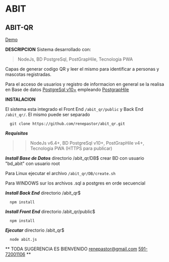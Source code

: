 # ABIT
## ABIT-QR
[Demo](https://45.63.2.26:3000)

**DESCRIPCION**
Sistema desarrollado con:
 > NodeJs,
 > BD PostgreSql,
 > PostGrapHile,
 > Tecnologia PWA

Capas de generar codigo QR y leer el mismo para identificar a personas y mascotas registradas.

Para el acceso de usuarios y registro de informacion en general se la realisa en Base de datos [PostgreSql v10+](https://www.postgresql.org) empleando [PostgrapHile](https://www.graphile.org/postgraphile/)

**INSTALACION**

El sistema esta integrado el Front End `/abit_qr/public`  y Back End `/abit_qr/`. El mismo puede ser separado
```
  git clone https://github.com/renepastor/abit_qr.git
```

***Requisitos***
 >> NodeJs v6.4+,
 >> BD PostgreSql v10+,
 >> PostGrapHile v4+,
 >> Tecnologia PWA (HTTPS para publicar)

***Install Base de Datos***
directorio /abit_qr/DB$ 
crear BD con usuario "bd_abit" con usuario root

Para Linux ejecutar el archivo `/abit_qr/DB/create.sh`

Para WINDOWS sur los archivos .sql a postgres en orde secuencial


***Install Back End***
directorio /abit_qr$ 
```
  npm install
```

***Install Front End***
directorio /abit_qr/public$ 
```
  npm install
```


***Ejecutar***
directorio /abit_qr$ 
```
  node abit.js
```


** TODA SUGERENCIA ES BIENVENIDO renepastor@gmail.com [591-72001106](https://api.whatsapp.com/send?phone=59172001106&text=sobreElSistemaAbitQR%20) **